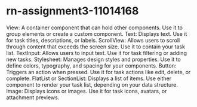 # rn-assignment3-11014168
View: A container component that can hold other components. Use it to group elements or create a custom component.
 Text: Displays text. Use it for task titles, descriptions, or labels.
 ScrollView: Allows users to scroll through content that exceeds the screen size. Use it to contain your task list.
 TextInput: Allows users to input text. Use it for task filtering or adding new tasks.
 Stylesheet: Manages design styles and properties. Use it to define colors, typography, and spacing for your components.
 Button: Triggers an action when pressed. Use it for task actions like edit, delete, or complete.
 FlatList or SectionList: Displays a list of items. Use either component to render your task list, depending on your data structure.
 Image: Displays icons or images. Use it for task icons, avatars, or attachment previews.

